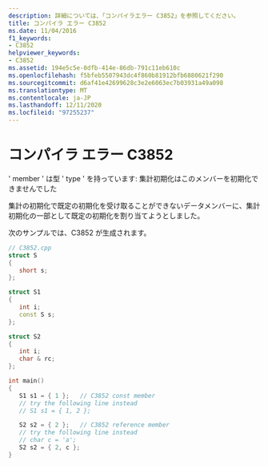 ```yaml
---
description: 詳細については、「コンパイラエラー C3852」を参照してください。
title: コンパイラ エラー C3852
ms.date: 11/04/2016
f1_keywords:
- C3852
helpviewer_keywords:
- C3852
ms.assetid: 194e5c5e-0dfb-414e-86db-791c11eb610c
ms.openlocfilehash: f5bfeb5507943dc4f860b81912bfb6880621f290
ms.sourcegitcommit: d6af41e42699628c3e2e6063ec7b03931a49a098
ms.translationtype: MT
ms.contentlocale: ja-JP
ms.lasthandoff: 12/11/2020
ms.locfileid: "97255237"
---
```

# <a name="compiler-error-c3852"></a>コンパイラ エラー C3852

' member ' は型 ' type ' を持っています: 集計初期化はこのメンバーを初期化できませんでした

集計の初期化で既定の初期化を受け取ることができないデータメンバーに、集計初期化の一部として既定の初期化を割り当てようとしました。

次のサンプルでは、C3852 が生成されます。

```cpp
// C3852.cpp
struct S
{
   short s;
};

struct S1
{
   int i;
   const S s;
};

struct S2
{
   int i;
   char & rc;
};

int main()
{
   S1 s1 = { 1 };   // C3852 const member
   // try the following line instead
   // S1 s1 = { 1, 2 };

   S2 s2 = { 2 };   // C3852 reference member
   // try the following line instead
   // char c = 'a';
   S2 s2 = { 2, c };
}
```
